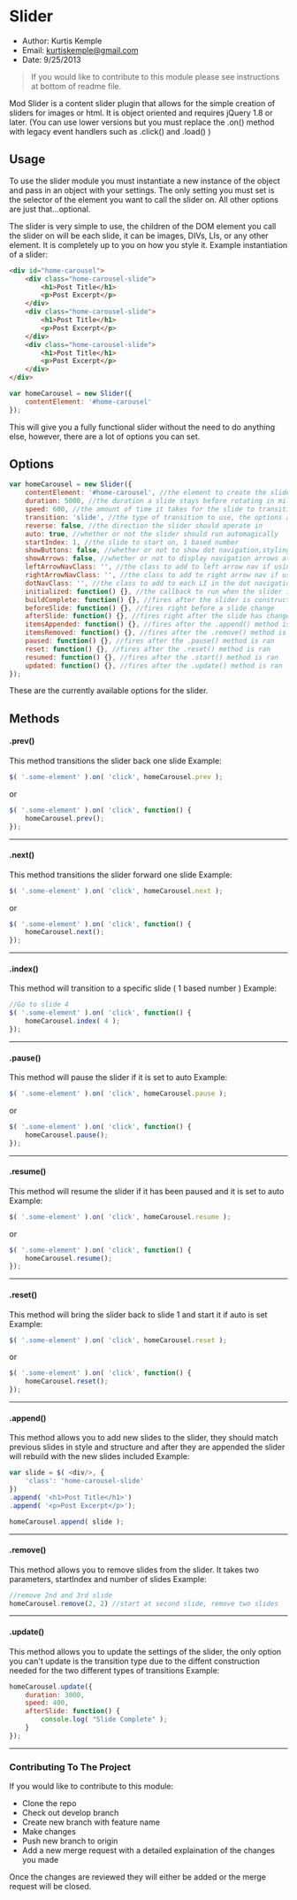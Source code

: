 # Slider
- Author: Kurtis Kemple
- Email: kurtiskemple@gmail.com
- Date: 9/25/2013

> If you would like to contribute to this module please see instructions at bottom of readme file.

Mod Slider is a content slider plugin that allows for the simple creation of sliders for images or html. It is object oriented and requires jQuery 1.8 or later. (You can use lower versions but you must replace the .on() method with legacy event handlers such as .click() and .load() )

## Usage

To use the slider module you must instantiate a new instance of the object and pass in an object with your settings. The only setting you must set is the selector of the element you want to call the slider on. All other options are just that...optional.

The slider is very simple to use, the children of the DOM element you call the slider on will be each slide, it can be images, DIVs, LIs, or any other element. It is completely up to you on how you style it. Example instantiation of a slider:

```html
<div id="home-carousel">
    <div class="home-carousel-slide">
        <h1>Post Title</h1>
        <p>Post Excerpt</p>
    </div>
    <div class="home-carousel-slide">
        <h1>Post Title</h1>
        <p>Post Excerpt</p>
    </div>
    <div class="home-carousel-slide">
        <h1>Post Title</h1>
        <p>Post Excerpt</p>
    </div>
</div>
```

```javascript
var homeCarousel = new Slider({
    contentElement: '#home-carousel'
});
```

This will give you a fully functional slider without the need to do anything else, however, there are a lot of options you can set.

## Options

```javascript
var homeCarousel = new Slider({
    contentElement: '#home-carousel', //the element to create the slider on
    duration: 5000, //the duration a slide stays before rotating in milliseconds
    speed: 600, //the amount of time it takes for the slide to transition from one to another in milliseconds
    transition: 'slide', //the type of transition to use, the options are 'slide' and 'fade'
    reverse: false, //the direction the slider should operate in
    auto: true, //whether or not the slider should run automagically
    startIndex: 1, //the slide to start on, 1 based number
    showButtons: false, //whether or not to show dot navigation,styling is up to developer
    showArrows: false, //whether or not to display navigation arrows at left and right side of slider, styling is up to developer
    leftArrowNavClass: '', //the class to add to left arrow nav if using arrows
    rightArrowNavClass: '', //the class to add to right arrow nav if using arrows
    dotNavClass: '', //the class to add to each LI in the dot navigation
    initialized: function() {}, //the callback to run when the slider is initialized, this fires before the JS even constructs the slider (after all variables are set and DOM elements retrieved )
    buildComplete: function() {}, //fires after the slider is constructed but right before it runs if set to auto
    beforeSlide: function() {}, //fires right before a slide change
    afterSlide: function() {}, //fires right after the slide has changed
    itemsAppended: function() {}, //fires after the .append() method is ran
    itemsRemoved: function() {}, //fires after the .remove() method is ran
    paused: function() {}, //fires after the .pause() method is ran
    reset: function() {}, //fires after the .reset() method is ran
    resumed: function() {}, //fires after the .start() method is ran
    updated: function() {}, //fires after the .update() method is ran
});
```

These are the currently available options for the slider.

## Methods

#### .prev()
This method transitions the slider back one slide
Example:

```javascript
$( '.some-element' ).on( 'click', homeCarousel.prev );
```

or

```javascript
$( '.some-element' ).on( 'click', function() {
    homeCarousel.prev();
});
```
___

#### .next()
This method transitions the slider forward one slide
Example:

```javascript
$( '.some-element' ).on( 'click', homeCarousel.next );
```

or

```javascript
$( '.some-element' ).on( 'click', function() {
    homeCarousel.next();
});
```
___

#### .index()
This method will transition to a specific slide ( 1 based number )
Example:

```javascript
//Go to slide 4
$( '.some-element' ).on( 'click', function() {
    homeCarousel.index( 4 );
});
```
___

#### .pause()
This method will pause the slider if it is set to auto
Example:

```javascript
$( '.some-element' ).on( 'click', homeCarousel.pause );
```

or

```javascript
$( '.some-element' ).on( 'click', function() {
    homeCarousel.pause();
});
```
___

#### .resume()
This method will resume the slider if it has been paused and it is set to auto
Example:

```javascript
$( '.some-element' ).on( 'click', homeCarousel.resume );
```

or

```javascript
$( '.some-element' ).on( 'click', function() {
    homeCarousel.resume();
});
```
___

#### .reset()
This method will bring the slider back to slide 1 and start it if auto is set
Example:

```javascript
$( '.some-element' ).on( 'click', homeCarousel.reset );
```

or

```javascript
$( '.some-element' ).on( 'click', function() {
    homeCarousel.reset();
});
```
___


#### .append()
This method allows you to add new slides to the slider, they should match previous slides in style and structure and after they are appended the slider will rebuild with the new slides included
Example:

```javascript
var slide = $( <div/>, {
    'class': 'home-carousel-slide'
})
.append( '<h1>Post Title</h1>')
.append( '<p>Post Excerpt</p>');

homeCarousel.append( slide );
```
___

#### .remove()
This method allows you to remove slides from the slider. It takes two parameters, startIndex and number of slides
Example:

```javascript
//remove 2nd and 3rd slide
homeCarousel.remove(2, 2) //start at second slide, remove two slides
```
___

#### .update()
This method allows you to update the settings of the slider, the only option you can't update is the transition type due to the diffent construction needed for the two different types of transitions
Example:

```javascript
homeCarousel.update({
    duration: 3000,
    speed: 400,
    afterSlide: function() {
        console.log( "Slide Complete" );
    }
});
```
___

### Contributing To The Project
If you would like to contribute to this module:
- Clone the repo
- Check out develop branch
- Create new branch with feature name
- Make changes
- Push new branch to origin
- Add a new merge request with a detailed explaination of the changes you made

Once the changes are reviewed they will either be added or the merge request will be closed.









